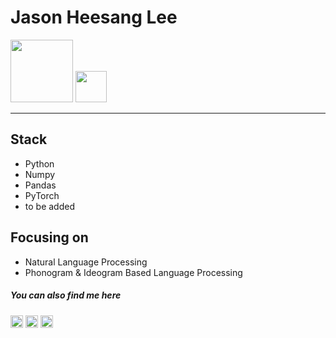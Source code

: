 Jason Heesang Lee
=============
<img src="https://www.kaggle.com/static/images/site-logo.svg" width="100" /> <img src="https://www.kaggle.com/static/images/tiers/expert@192.png" width="50" /> 

-------------

## Stack
- Python
- Numpy
- Pandas
- PyTorch
- to be added

## Focusing on
- Natural Language Processing<br>
- Phonogram & Ideogram Based Language Processing

##### You can also find me here
[<img src="https://github.com/jasonheesanglee/jasonheesanglee/assets/123557477/e1c39095-815f-43e4-becf-7cc5d6787238" width="20" />](https://www.linkedin.com/in/jasonheesanglee/) 
[<img src="https://www.kaggle.com/static/images/site-logo.svg" height="20" />](https://www.kaggle.com/jasonheesanglee)
[<img src="https://github.com/jasonheesanglee/jasonheesanglee/assets/123557477/8acbb86c-9359-42ff-830f-e3b7ba039ebf" width="20" />](https://www.instagram.com/jasonhslee/)
